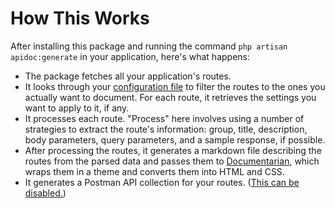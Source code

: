 # How This Works

After installing this package and running the command `php artisan apidoc:generate` in your application, here's what happens:

- The package fetches all your application's routes.
- It looks through your [configuration file](config.md) to filter the routes to the ones you actually want to document. For each route, it retrieves the settings you want to apply to it, if any.
- It processes each route. "Process" here involves using a number of strategies to extract the route's information: group, title, description, body parameters, query parameters, and a sample response, if possible.
- After processing the routes, it generates a markdown file describing the routes from the parsed data and passes them to [Documentarian](https://github.com/mpociot/documentarian), which wraps them in a theme and converts them into HTML and CSS.
- It generates a Postman API collection for your routes. ([This can be disabled.](config.html#postman))
